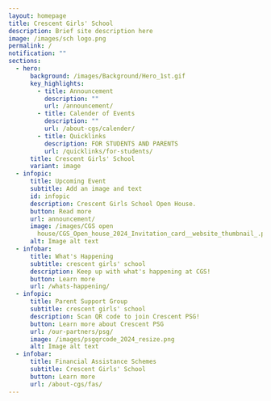```yaml
---
layout: homepage
title: Crescent Girls' School
description: Brief site description here
image: /images/sch logo.png
permalink: /
notification: ""
sections:
  - hero:
      background: /images/Background/Hero_1st.gif
      key_highlights:
        - title: Announcement
          description: ""
          url: /announcement/
        - title: Calender of Events
          description: ""
          url: /about-cgs/calender/
        - title: Quicklinks
          description: FOR STUDENTS AND PARENTS
          url: /quicklinks/for-students/
      title: Crescent Girls' School
      variant: image
  - infopic:
      title: Upcoming Event
      subtitle: Add an image and text
      id: infopic
      description: Crescent Girls School Open House.
      button: Read more
      url: announcement/
      image: /images/CGS open
        house/CGS_Open_house_2024_Invitation_card__website_thumbnail_.png
      alt: Image alt text
  - infobar:
      title: What's Happening
      subtitle: crescent girls' school
      description: Keep up with what's happening at CGS!
      button: Learn more
      url: /whats-happening/
  - infopic:
      title: Parent Support Group
      subtitle: crescent girls' school
      description: Scan QR code to join Crescent PSG!
      button: Learn more about Crescent PSG
      url: /our-partners/psg/
      image: /images/psgqrcode_2024_resize.png
      alt: Image alt text
  - infobar:
      title: Financial Assistance Schemes
      subtitle: Crescent Girls' School
      button: Learn more
      url: /about-cgs/fas/
---
```

